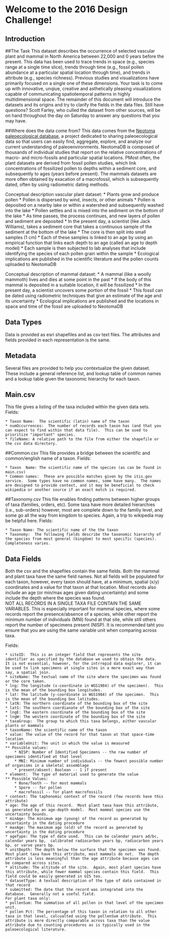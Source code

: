 Welcome to the 2016 Design Challenge!
======================================

Introduction
------------------

##The Task
This dataset describes the occurrence of selected vascular plant and mammal in North America between 22,000 and 0 years before the present.  This data has been used to trace trends in space (e.g., species range at a single time slice), trends through time (e.g., fossil pollen abundance at a particular spatial location through time), and trends in attribute (e.g., species richness).  Previous studies and 
visualizations have primarily focused on a single one of these dimensions.  Your task is to come up with innovative, unqiue, creative and asthetically pleasing visualizations capable of communicating spatiotemporal patterns in highly multidimensional space.  The remainder of this document will introduce the datasets and its origins and try to clarify the fields in the data files.
Still have questions?  Scott Farley, who culled the dataset from other sources, will be on hand throughout the day on Saturday to answer any questions that you may have.
  

##Where does the data come from?
This data comes from the [Neotoma paleoecological database](http://neotomadb.org), a project dedicated to sharing paleoecological data so that users can easily find, aggregate, explore, and analyze our current understanding of paleoenvironments.  NeotomaDB is composed of thousands of individual studies that report on the relative concentrations of
macro- and micro-fossils and particular spatial locations.  PMost often, the plant datasets are derived from fossil pollen studies, which link concentrations of fossilized pollen to depths within a sediment core, and subsequently to ages (years before present).  The mammals datasets are more often obtained 
by exacation of a macrofossil, which is subsequently dated, often by using radiometric dating methods.  

Conceptual description vascular plant dataset:
	* Plants grow and produce pollen
	* Pollen is dispersed by wind, insects, or other animals
	* Pollen is deposited on a nearby lake or within a watershed and subsequently washed into the lake
	* Pollen settles and is mixed into the sediment on the bottom of the lake
	* As time passes, the process continues, and new layers of pollen and sediment are deposited
	* In the present day, a scientist (like Jack Williams), takes a sediment core that takes a continuous sample of the sediment at the bottom of the lake
	* The core is then split into small samples (1 cm)
	* Each of these samples is linked to an age by using an empirical function that links each depth to an age (called an age to depth model)
	* Each sample is then subjected to lab analyses that include identifying the species of each pollen grain within the sample
	* Ecological implications are published in the scientific literature and the pollen counts uploaded to NeotomaDB

Conceptual description of mammal dataset:
	* A mammal (like a woolly mammoth) lives and dies at some point in the past
	* If the body of this mammal is deposited in a suitable location, it will be fossilized
	* In the present day, a scientist uncovers some portion of the fossil
	* This fossil can be dated using radiometric techniques that give an estimate of the age and its uncertainty
	* Ecological implications are published and the locations in space and time of the fossil are uploaded to NeotomaDB

Data Types
----------
Data is provided as esri shapefiles and as csv text files. The attributes and fields provided in each representation is the same. 

Metadata
--------
Several files are provided to help you contextualize the given dataset.  These include a general reference list, and lookup table of common names and a lookup table given the taxonomic hierarchy for each taxon.

## Main.csv
This file gives a listing of the taxa included within the given data sets. 
Fields: 
 
	* Taxon Name:  The scientific (latin) name of the taxon
	* numOccurrences:  The number of records each taxon has (and that you can expect to find within that data file).  This can be used to prioritize "important" species.
	* fileName: A relative path to the file from either the shapefile or the csv data directory.

##Common.csv
This file provides a bridge between the scientific and common/english name of a taxon.
Fields:

	* Taxon  Name: The scientific name of the species (as can be found in main.csv)
	* Common names:  These are possible matches given by the itis.gov service.  Some types have no common names, some have many.  The names are designed to provide context, and it may be beneficial to check wikipedia or another source if an exact match is required.
	
	
##Taxonomy.csv
This file enables finding patterns between higher groups of taxa (families, orders, etc).  Some taxa have more detailed hierarchies (i.e., sub-orders) however, most are complete down to the familiy level, and some go all the way from kingdom to species.  Again, a trip to wikipedia may be helpful here.
Fields:

	* Taxon Name: The scientific name of the the taxon
	* Taxonomy:  The following fields describe the taxonomic hierarchy of the species from most general (kingdom) to most specific (species).  Completeness varies.



Data Fields
-----------
Both the csv and the shapefiles contain the same fields.  Both the mammal and plant taxa have the same field names.  Not all fields will be populated for each taxon, however, every taxon should have, at a minimum, spatial (x/y) coordinates and a value for that taxon at that location.  Most records also include an age (or min/max ages given dating uncertainty) and some include the depth where the species was found.  
NOT ALL RECORDS IN A SINGLE TAXA FILE CONTAIN THE SAME VARIABLES.  This is especially important for mammal species, where some records report the presence/absence of a species, while other report the minimum number of individuals (MNI) found at that site, while still others report the number of specimens present (NISP).  It is recommended taht you ensure that you are using the same variable unit when comparing across taxa.


Fields:

	* siteID:  This is an integer field that represents the site identifier as specified by the database we used to obtain the data.  It is not essential, however, for the intrrepid data explorer, it can be used to link specimens at single sites in a more exact way than say, a spatial join.
	* siteName: The textual name of the site where the specimen was found or the core taken.
	* lng: The longitude (x-coordinate in WGS1984) of the specimen).  This is the mean of the bounding box longitudes.
	* lat: The latitude (y-coordinate in WGS1984) of the specimen.  This is the mean of the bounding box latitudes.
	* latN: The northern coordinate of the bounding box of the site
	* latS: The southern coordianate of the bounding box of the site
	* lngE: The eastern coordinate of the bounding box of the site
	* lngW: The western coordinate of the bounding box of the site
	* taxaGroup:  The group to which this taxa belongs, either vascular plants or mammals
	* taxonName: the scientific name of the taxon
	* value: The value of the record for that taxon at that space-time location
	* variableUnit: The unit in which the value is measured
	** Possible values:
		* NISP: Number of Identified Specimens -- the raw number of specimens identified at that level
		* MNI: Minimum number of individuals -- the fewest possible number of organisms in a skeletal assemblage
		* present/absent: Boolean -- 1 if present
	* element:  The type of material used to generate the value 
	** Possible Values:
		* Bone/Tooth -- for most mammals
		* Spore -- for pollen
		* macrofossil -- for plant macrofossils
	* context: The taphonomic context of the record (few records have this attribute)
	* age: The age of this record.  Most plant taxa have this attribute, as generated by an age-depth model.  Most mammal species use the uncertainty bounds.  
	* minAge: The minimum age (young) of the record as generated by uncertainty in the dating procedure
	* maxAge: The maximum age (old) of the record as generated by uncertainty in the dating procedure
	* ageType: The type of date used.  This can be calendar years ad/bc, calendar years bp,  calibrated radiocarbon years bp, radiocarbon years bp, or varve years bp.  
	* unitDepth: The depth below the surface that the specimen was found.  Most plant taxa have this attribute, most mammals do not.  The depth attribute is less meaningful than the age attribute because ages can be compared across sites.
	* altitude: The altitude of the site.  Again, most plant species have this attribute, while fewer mammal species contain this field.  This field could be easily generated in GIS too.
	* datasetType: A textual description of the type of data contained in that record
	* submitted: The date that the record was integrated into the database.  Generally not a useful field.
	For plant taxa only:
	* pollenSum: The summation of all pollen in that level of the specimen unit. 
	* pollen Pct: The percentage of this taxon in relation to all other taxa in that level, calcualted using the pollenSum attribute.  This attribute is more directly comparable across taxa than the value attribute due to counting procedures as is typically used in the paleoecological literature.

	
	
